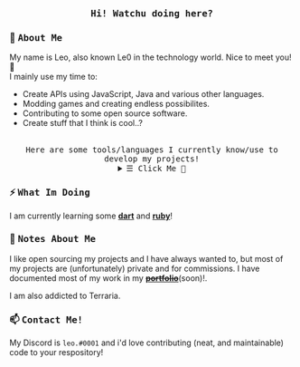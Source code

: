 <br> <h3 align="center"><samp><b>Hi! Watchu doing here?</b></samp></h3>

### 🌟 <samp>About Me</samp>

My name is Leo, also known Le0 in the technology world. Nice to meet you! 👋
<br>
I mainly use my time to:

- Create APIs using JavaScript, Java and various other languages.
- Modding games and creating endless possibilites.
- Contributing to some open source software.
- Create stuff that I think is cool..?
<br>

<div align="center"><samp>Here are some tools/languages I currently know/use to develop my projects!</b></samp></div>

<details align="center">

   <summary> <samp>&#9776; Click Me 💾</samp></summary>
   <p align="center">
     <br>
     <samp> 🌠 Languages </samp>
     <br>
        <img alt="NodeJS" src="https://img.shields.io/badge/node.js-%2343853D.svg?style=for-the-badge&logo=node-dot-js&logoColor=white"/>
        <img alt="Java" src="https://img.shields.io/badge/java-%23ED8B00.svg?style=for-the-badge&logo=java&logoColor=white"/>
        <br> <br>
        <samp> 💿 Tools </samp>
        <br>
        <img alt="Visual Studio Code" src="https://img.shields.io/badge/VisualStudioCode-0078d7.svg?style=for-the-badge&logo=visual-studio-code&logoColor=white"/>
        <img alt="IntelliJ IDEA" src="https://img.shields.io/badge/IntelliJIDEA-000000.svg?style=for-the-badge&logo=intellij-idea&logoColor=white"/>
        <img alt="Vim" src="https://img.shields.io/badge/VIM-%2311AB00.svg?style=for-the-badge&logo=vim&logoColor=white"/>
        <img alt="Git" src="https://img.shields.io/badge/git-%23F05033.svg?style=for-the-badge&logo=git&logoColor=white"/>
        <br>
        <img alt="MySQL" src="https://img.shields.io/badge/mysql-%2300f.svg?style=for-the-badge&logo=mysql&logoColor=white"/>
        <img alt="MongoDB" src ="https://img.shields.io/badge/MongoDB-%234ea94b.svg?style=for-the-badge&logo=mongodb&logoColor=white"/>
        <img alt="Ubuntu" src="https://img.shields.io/badge/Ubuntu-E95420?style=for-the-badge&logo=ubuntu&logoColor=white" />
        <img alt="Linux" src="https://img.shields.io/badge/Linux-FCC624?style=for-the-badge&logo=linux&logoColor=black">
        <img alt="Trello" src="https://img.shields.io/badge/Trello-%23026AA7.svg?style=for-the-badge&logo=Trello&logoColor=white"/> 	
  <br>
  <img src="https://github-readme-stats.vercel.app/api?username=disaaalt&bg_color=30,e96443,904e95&title_color=fff&text_color=fff"></img><br>
  </samp>
  </p>
</details>

### ⚡ <samp>What Im Doing</samp>

I am currently learning some [**dart**](https://dart.dev) and [**ruby**](https://www.ruby-lang.org/en/)!

### 🎵 <samp>Notes About Me</samp>

I like open sourcing my projects and I have always wanted to, but most of my projects are (unfortunately) private and for commissions. I have documented most of my work in my <strike>[**portfolio**](https://leo0.xyz)</strike>(soon)!.

I am also addicted to Terraria.
<br>

### 📫 <samp>Contact Me!</samp>

My Discord is `leo.#0001` and i'd love contributing (neat, and maintainable) code to your respository!
